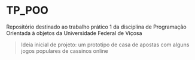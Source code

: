 # TP_POO
Repositório destinado ao trabalho prático 1 da disciplina de Programação Orientada à objetos da Universidade Federal de Viçosa


>Ideia inicial de projeto: um prototipo de casa de apostas com alguns jogos populares de cassinos online
